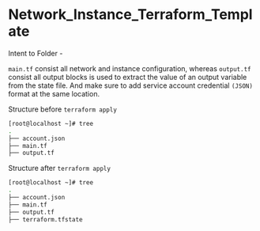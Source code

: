 # Network_Instance_Terraform_Template

Intent to Folder - 

`main.tf` consist all network and instance configuration, whereas `output.tf` consist all output blocks is used to extract the value of an output variable from the state file. 
And make sure to add service account credential `(JSON)` format at the same location.

Structure before `terraform apply`

```bash
[root@localhost ~]# tree
.
├── account.json
├── main.tf
├── output.tf
```
Structure after `terraform apply`

```bash
[root@localhost ~]# tree
.
├── account.json
├── main.tf
├── output.tf
├── terraform.tfstate
```
